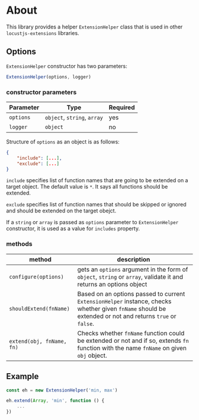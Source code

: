 # About
This library provides a helper `ExtensionHelper` class that is used in other `locustjs-extensions` libraries.

## Options
`ExtensionHelper` constructor has two parameters:

```javascript
ExtensionHelper(options, logger)
```

### constructor parameters

| Parameter | Type | Required |
|-----------|------|----------|
| `options` | `object`, `string`, `array` | yes |
| `logger` | `object` | no |

Structure of `options` as an object is as follows:
```json
{
    "include": [...],
    "exclude": [...]
}
```

`include` specifies list of function names that are going to be extended on a target object. The default value is `*`. It says all functions should be extended.

`exclude` specifies list of function names that should be skipped or ignored and should be extended on the target obejct.

If a `string` or `array` is passed as `options` parameter to `ExtensionHelper` constructor, it is used as a value for `includes` property.

### methods

| method | description |
|-----------|----------------|
| `configure(options)` | gets an `options` argument in the form of `object`, `string` or `array`, validate it and returns an options object |
| `shouldExtend(fnName)` | Based on an options passed to current `ExtensionHelper` instance, checks whether given `fnName` should be extended or not and returns `true` or `false`. |
| `extend(obj, fnName, fn)` | Checks whether `fnName` function could be extended or not and if so, extends `fn` function with the name `fnName` on given `obj` object. |

## Example
```javascript
const eh = new ExtensionHelper('min, max')

eh.extend(Array, 'min', function () {
    ...
})
```
